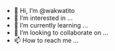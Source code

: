 - 👋 Hi, I’m @wakwatito
- 👀 I’m interested in ...
- 🌱 I’m currently learning ...
- 💞️ I’m looking to collaborate on ...
- 📫 How to reach me ...

<!---
wakwatito/wakwatito is a ✨ special ✨ repository because its `README.md` (this file) appears on your GitHub profile.
You can click the Preview link to take a look at your changes.
--->

